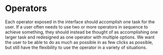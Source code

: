 # Operators

Each operator exposed in the interface should accomplish one task for the user. If a user often needs to use two or more operators in sequence to achieve something, they should instead be thought of as accomplishing one larger task and redesigned as one operator with multiple options. We want the user to be able to do as much as possible in as few clicks as possible, but still have the flexibility to use the operator in a variety of situations. 